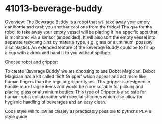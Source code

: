 # 41013-beverage-buddy
Overview:
The Beverage Buddy is a robot that will take away your empty can/bottle and grab you another cool one from the fridge! The que for the robot to take away your empty vessel will be placing it in a specific spot that is monitored via a sensor (undecided). It will also sort the empty vessel into separate recycling bins by material type, e.g. glass or aluminium (possibly also plastic). An extended feature of the Beverage Buddy could be to fill up a cup with a drink and hand it to you without spillage.

Choose robot and gripper:

To create ‘Beverage Buddy’ we are choosing to use Dobot Magician. Dobot Magician has a kit called ‘Soft Gripper’ which appear and act more like human fingers than the regular gripper types. This gripper is designed to handle more fragile items and would be more suitable for picking and placing glass or aluminium bottles. This type of Gripper is also safe for human-robot collaboration with special silicones which also allow for hygienic handling of beverages and an easy clean.

Code style will follow as closely as practicably possible to pythons PEP-8 style guide
